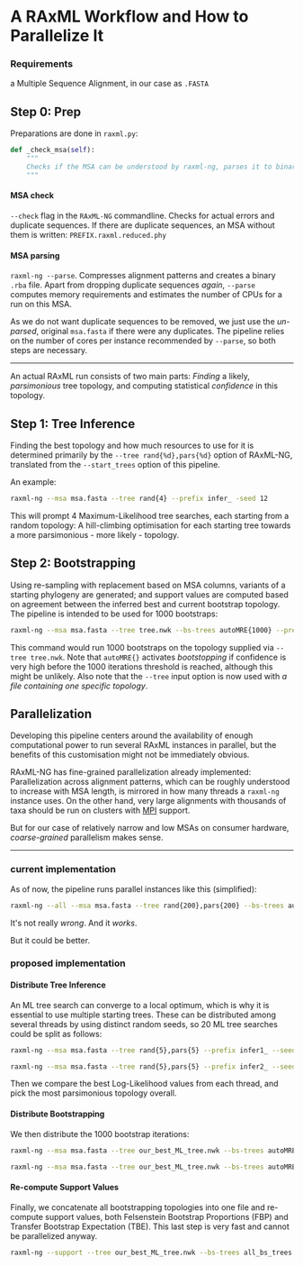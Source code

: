# A RAxML Workflow and How to Parallelize It

### Requirements
a Multiple Sequence Alignment, in our case as `.FASTA`

## Step 0: Prep
Preparations are done in `raxml.py`:

```python
def _check_msa(self):
    """
    Checks if the MSA can be understood by raxml-ng, parses it to binary and estimates effective num ...
    """
```

#### MSA check
`--check` flag in the `RAxML-NG` commandline.
Checks for actual errors and duplicate sequences. If there are duplicate sequences, an MSA without them is written: `PREFIX.raxml.reduced.phy` 

#### MSA parsing
`raxml-ng --parse`.
Compresses alignment patterns and creates a binary `.rba` file. 
Apart from dropping duplicate sequences *again*, `--parse` computes memory requirements and estimates the number of CPUs for a run on this MSA.


As we do not want duplicate sequences to be removed, we just use the *un-parsed*, original `msa.fasta` if there were any duplicates.
The pipeline relies on the number of cores per instance recommended by `--parse`, so both steps are necessary.

*****

An actual RAxML run consists of two main parts: *Finding* a likely, *parsimonious* tree topology, and computing statistical *confidence* in this topology.

## Step 1: Tree Inference
Finding the best topology and how much resources to use for it is determined primarily by the `--tree rand{%d},pars{%d}` option of RAxML-NG, translated from the `--start_trees` option of this pipeline.

An example:
```bash
raxml-ng --msa msa.fasta --tree rand{4} --prefix infer_ -seed 12
```

This will prompt 4 Maximum-Likelihood tree searches, each starting from a random topology: A hill-climbing optimisation for each starting tree towards a more parsimonious - more likely - topology.

## Step 2: Bootstrapping
Using re-sampling with replacement based on MSA columns, variants of a starting phylogeny are generated; and support values are computed based on agreement between the inferred best and current bootstrap topology.
The pipeline is intended to be used for 1000 bootstraps:

```bash
raxml-ng --msa msa.fasta --tree tree.nwk --bs-trees autoMRE{1000} --prefix bst_ --seed 16 --threads 4
```
This command would run 1000 bootstraps on the topology supplied via `--tree tree.nwk`. 
Note that `autoMRE{}` activates *bootstopping* if confidence is very high before the 1000 iterations threshold is reached, although this might be unlikely.
Also note that the `--tree` input option is now used with *a file containing one specific topology*.

## Parallelization
Developing this pipeline centers around the availability of enough computational power to run several RAxML instances in parallel, but the benefits of this customisation might not be immediately obvious. 

RAxML-NG has fine-grained parallelization already implemented:
Parallelization across alignment patterns, which can be roughly understood to increase with MSA length, is mirrored in how many threads a `raxml-ng` instance uses. 
On the other hand, very large alignments with thousands of taxa should be run on clusters with [MPI](https://de.wikipedia.org/wiki/Message_Passing_Interface) support.

But for our case of relatively narrow and low MSAs on consumer hardware, *coarse-grained* parallelism makes sense.

*****
### current implementation

As of now, the pipeline runs parallel instances like this (simplified):

```bash
raxml-ng --all --msa msa.fasta --tree rand{200},pars{200} --bs-trees autoMRE{251} --prefix results/raxml/LT91 --seed 14 --threads 3
```

It's not really *wrong*. And it *works*.

But it could be better.

### proposed implementation

#### Distribute Tree Inference

An ML tree search can converge to a local optimum, which is why it is essential to use multiple starting trees. 
These can be distributed among several threads by using distinct random seeds, so 20 ML tree searches could be split as follows:

```bash
raxml-ng --msa msa.fasta --tree rand{5},pars{5} --prefix infer1_ --seed 1

raxml-ng --msa msa.fasta --tree rand{5},pars{5} --prefix infer2_ --seed 2
```

Then we compare the best Log-Likelihood values from each thread, and pick the most parsimonious topology overall.

#### Distribute Bootstrapping

We then distribute the 1000 bootstrap iterations:

```bash
raxml-ng --msa msa.fasta --tree our_best_ML_tree.nwk --bs-trees autoMRE{500} --prefix bootstrap1_ --seed 1

raxml-ng --msa msa.fasta --tree our_best_ML_tree.nwk --bs-trees autoMRE{500} --prefix bootstrap2_ --seed 2
```

#### Re-compute Support Values

Finally, we concatenate all bootstrapping topologies into one file and re-compute support values, both Felsenstein Bootstrap Proportions (FBP) and Transfer Bootstrap Expectation (TBE). This last step is very fast and cannot be parallelized anyway.

```bash
raxml-ng --support --tree our_best_ML_tree.nwk --bs-trees all_bs_trees.nwk --prefix support_ --bs-metric fbp,tbe
```



